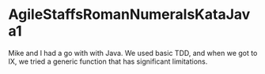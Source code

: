 AgileStaffsRomanNumeralsKataJava1
=================================

Mike and I had a go with with Java. We used basic TDD, and when we got to IX, we tried a generic function that has significant limitations.
